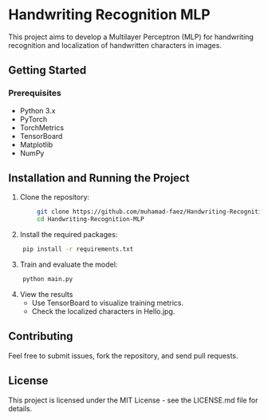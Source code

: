 # Handwriting Recognition MLP

This project aims to develop a Multilayer Perceptron (MLP) for handwriting recognition and localization of handwritten characters in images.

## Getting Started

### Prerequisites
- Python 3.x
- PyTorch
- TorchMetrics
- TensorBoard
- Matplotlib
- NumPy

## Installation and Running the Project
1. Clone the repository:
```sh
        git clone https://github.com/muhamad-faez/Handwriting-Recognition-MLP.git
        cd Handwriting-Recognition-MLP
```

2. Install the required packages:
```sh
    pip install -r requirements.txt
```    

3. Train and evaluate the model:
```sh
    python main.py
```  

4. View the results
   - Use TensorBoard to visualize training metrics.
   - Check the localized characters in Hello.jpg. 

## Contributing
Feel free to submit issues, fork the repository, and send pull requests.

## License
This project is licensed under the MIT License - see the LICENSE.md file for details.